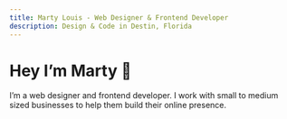 ```yaml
---
title: Marty Louis - Web Designer & Frontend Developer
description: Design & Code in Destin, Florida
---
```


# Hey I’m Marty <span role="img" aria-label="hand raising to give a double high five">🙌</span>

I’m a web designer and frontend developer. I work with small to medium sized businesses to help them build their online presence.
